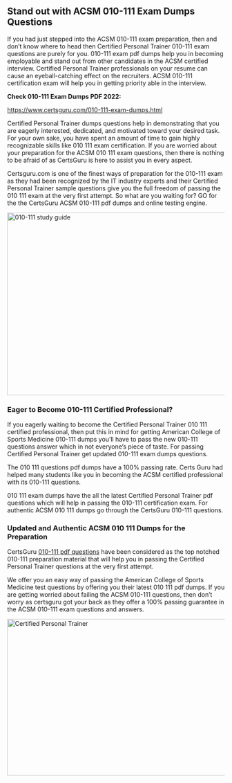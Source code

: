 <h2><strong>Stand out with ACSM 010-111 Exam Dumps Questions</strong></h2>
<p>If you had just stepped into the ACSM 010-111 exam preparation, then and don&rsquo;t know where to head then Certified Personal Trainer 010-111 exam questions are purely for you. 010-111 exam pdf dumps help you in becoming employable and stand out from other candidates in the ACSM certified interview. Certified Personal Trainer professionals on your resume can cause an eyeball-catching effect on the recruiters. ACSM 010-111 certification exam will help you in getting priority able in the interview.</p>
<p><strong>Check 010-111 Exam Dumps PDF 2022:</strong></p>
<p><a href="https://www.certsguru.com/010-111-exam-dumps.html">https://www.certsguru.com/010-111-exam-dumps.html</a></p>
<p>Certified Personal Trainer dumps questions help in demonstrating that you are eagerly interested, dedicated, and motivated toward your desired task. For your own sake, you have spent an amount of time to gain highly recognizable skills like 010 111 exam certification. If you are worried about your preparation for the ACSM 010 111 exam questions, then there is nothing to be afraid of as CertsGuru is here to assist you in every aspect.</p>
<p>Certsguru.com is one of the finest ways of preparation for the 010-111 exam as they had been recognized by the IT industry experts and their Certified Personal Trainer sample questions give you the full freedom of passing the 010 111 exam at the very first attempt. So what are you waiting for? GO for the the CertsGuru ACSM 010-111 pdf dumps and online testing engine.</p>
<p><img style="display: block; margin-left: auto; margin-right: auto;" src="https://i.imgur.com/vbMIA8f.png" alt="010-111 study guide" width="750" height="422" /></p>
<h3><strong>Eager to Become 010-111 Certified Professional?</strong></h3>
<p>If you eagerly waiting to become the Certified Personal Trainer 010 111 certified professional, then put this in mind for getting American College of Sports Medicine 010-111 dumps you&rsquo;ll have to pass the new 010-111 questions answer which in not everyone&rsquo;s piece of taste. For passing Certified Personal Trainer get updated 010-111 exam dumps questions.</p>
<p>The 010 111 questions pdf dumps have a 100% passing rate. Certs Guru had helped many students like you in becoming the ACSM certified professional with its  010-111 questions.</p>
<p>010 111 exam dumps have the all the latest Certified Personal Trainer pdf questions which will help in passing the 010-111 certification exam. For authentic ACSM 010 111 dumps go through the CertsGuru 010-111 questions.</p>
<h3><strong>Updated and Authentic ACSM 010 111 Dumps for the Preparation</strong></h3>
<p>CertsGuru <a href="https://www.certsguru.com/010-111-exam-dumps.html">010-111 pdf questions</a> have been considered as the top notched 010-111 preparation material that will help you in passing the Certified Personal Trainer questions at the very first attempt.</p>
<p>We offer you an easy way of passing the American College of Sports Medicine test questions by offering you their latest 010 111 pdf dumps. If you are getting worried about failing the ACSM 010-111 questions, then don&rsquo;t worry as certsguru got your back as they offer a 100% passing guarantee in the ACSM 010-111 exam questions and answers.</p>
<p><a href="https://www.certsguru.com/010-111-exam-dumps.html"><img style="display: block; margin-left: auto; margin-right: auto;" src="https://i.imgur.com/efKm8VV.png" alt="Certified Personal Trainer" width="750" height="362" /></a></p>
